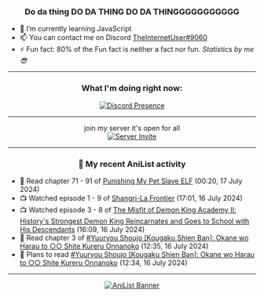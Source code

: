 <div align="center">

### Do da thing DO DA THING DO DA THINGGGGGGGGGGG
</div>

- 🌱 I’m currently learning JavaScript
- 📫 You can contact me on Discord [TheInternetUser#9060](https://discord.com/users/534117072796385300)
- ⚡ Fun fact: 80% of the Fun fact is neither a fact nor fun. _Statistics by me 😎_
<hr>

<div align="center">

### What I'm doing right now:
[![Discord Presence](https://lanyard.cnrad.dev/api/534117072796385300)](https://discord.com/users/534117072796385300)
<hr>

join my server it's open for all <br>
[![Server Invite](https://invidget.switchblade.xyz/bfYgVHxrSs)](https://discord.gg/bfYgVHxrSs)

<hr>
  
### 🌸 My recent AniList activity

</div>

<!-- ANILIST_ACTIVITY:start -->

-   📖 Read chapter 71 - 91 of [Punishing My Pet Slave ELF](https://anilist.co/manga/143102) (00:20, 17 July 2024)
-   📺 Watched episode 1 - 9 of [Shangri-La Frontier](https://anilist.co/anime/151970) (17:01, 16 July 2024)
-   📺 Watched episode 3 - 8 of [The Misfit of Demon King Academy Ⅱ: History's Strongest Demon King Reincarnates and Goes to School with His Descendants](https://anilist.co/anime/130588) (16:09, 16 July 2024)
-   📖 Read chapter 3 of [#Yuuryou Shoujo [Kougaku Shien Ban]: Okane wo Harau to ○○ Shite Kureru Onnanoko](https://anilist.co/manga/174671) (12:35, 16 July 2024)
-   📖 Plans to read [#Yuuryou Shoujo [Kougaku Shien Ban]: Okane wo Harau to ○○ Shite Kureru Onnanoko](https://anilist.co/manga/174671) (12:34, 16 July 2024)

<!-- ANILIST_ACTIVITY:end -->
<hr>

<div align="center">

[![AniList Banner](https://img.anili.st/User/929966)](https://anilist.co/user/TheInternetUser)

<!-- ![Profile views](https://gpvc.arturio.dev/TheInternetUse7) Since 2023-01-09 -->
<br>


</div>
